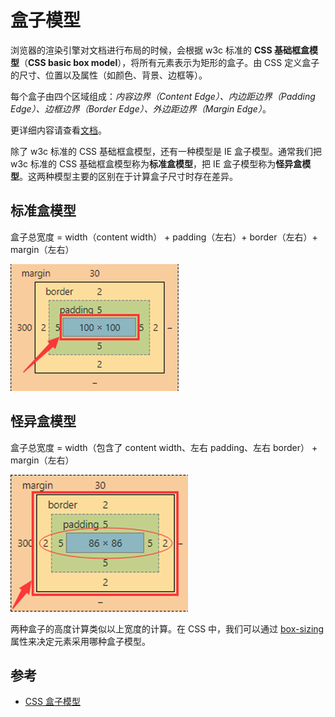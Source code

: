 # 盒子模型

浏览器的渲染引擎对文档进行布局的时候，会根据 w3c 标准的 **CSS 基础框盒模型**（**CSS basic box model**），将所有元素表示为矩形的盒子。由 CSS 定义盒子的尺寸、位置以及属性（如颜色、背景、边框等）。

每个盒子由四个区域组成：_内容边界（Content Edge）、内边距边界（Padding Edge）、边框边界（Border Edge）、外边距边界（Margin Edge）_。

更详细内容请查看[文档](https://developer.mozilla.org/zh-CN/docs/Web/CSS/CSS_box_model/Introduction_to_the_CSS_box_model)。

除了 w3c 标准的 CSS 基础框盒模型，还有一种模型是 IE 盒子模型。通常我们把 w3c 标准的 CSS 基础框盒模型称为**标准盒模型**，把 IE 盒子模型称为**怪异盒模型**。这两种模型主要的区别在于计算盒子尺寸时存在差异。

## 标准盒模型

盒子总宽度 = width（content width） + padding（左右）+ border（左右）+ margin（左右）

![basic-model](basic-model.png)

## 怪异盒模型

盒子总宽度 = width（包含了 content width、左右 padding、左右 border） + margin（左右）

![ie-model](ie-model.png)

两种盒子的高度计算类似以上宽度的计算。在 CSS 中，我们可以通过 [box-sizing](https://developer.mozilla.org/zh-CN/docs/Web/CSS/box-sizing) 属性来决定元素采用哪种盒子模型。

## 参考

- [CSS 盒子模型](https://leetcode.cn/leetbook/read/7-day-interview-qian-duan/dm4o91/)

